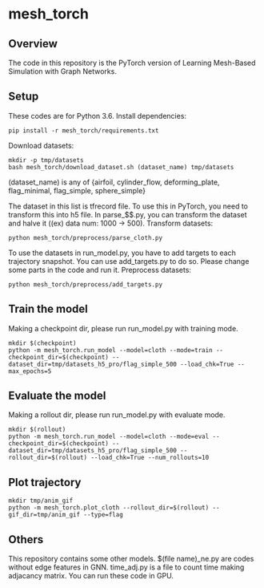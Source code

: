 # mesh_torch

## Overview
The code in this repository is the PyTorch version of Learning Mesh-Based Simulation with Graph Networks.


## Setup
These codes are for Python 3.6.
Install dependencies: 

    pip install -r mesh_torch/requirements.txt

Download datasets:

    mkdir -p tmp/datasets
    bash mesh_torch/download_dataset.sh (dataset_name) tmp/datasets

(dataset_name) is any of {airfoil, cylinder_flow, deforming_plate, flag_minimal, flag_simple, sphere_simple}

The dataset in this list is tfrecord file. To use this in PyTorch, you need to transform this into h5 file. In parse_$$.py, you can transform the dataset and halve it ((ex) data num: 1000 -> 500).
Transform datasets:

    python mesh_torch/preprocess/parse_cloth.py 

To use the datasets in run_model.py, you have to add targets to each trajectory snapshot. You can use add_targets.py to do so. Please change some parts in the code and run it.
Preprocess datasets:

    python mesh_torch/preprocess/add_targets.py 

## Train the model
Making a checkpoint dir, please run run_model.py with training mode.

    mkdir $(checkpoint)
    python -m mesh_torch.run_model --model=cloth --mode=train --checkpoint_dir=$(checkpoint) --dataset_dir=tmp/datasets_h5_pro/flag_simple_500 --load_chk=True --max_epochs=5

## Evaluate the model
Making a rollout dir, please run run_model.py with evaluate mode.

    mkdir $(rollout)
    python -m mesh_torch.run_model --model=cloth --mode=eval --checkpoint_dir=$(checkpoint) --dataset_dir=tmp/datasets_h5_pro/flag_simple_500 --rollout_dir=$(rollout) --load_chk=True --num_rollouts=10

## Plot trajectory

    mkdir tmp/anim_gif
    python -m mesh_torch.plot_cloth --rollout_dir=$(rollout) --gif_dir=tmp/anim_gif --type=flag

## Others
This repository contains some other models.
$(file name)_ne.py are codes without edge features in GNN.
time_adj.py is a file to count time making adjacancy matrix.
You can run these code in GPU.    